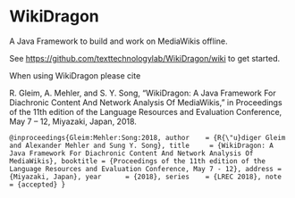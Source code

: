 # WikiDragon
A Java Framework to build and work on MediaWikis offline.

See https://github.com/texttechnologylab/WikiDragon/wiki to get started.

When using WikiDragon please cite

R. Gleim, A. Mehler, and S. Y. Song, “WikiDragon: A Java Framework For Diachronic Content And Network Analysis Of MediaWikis,” in Proceedings of the 11th edition of the Language Resources and Evaluation Conference, May 7 – 12, Miyazaki, Japan, 2018. 

``
@inproceedings{Gleim:Mehler:Song:2018,
    author    = {R{\"u}diger Gleim and Alexander Mehler and Sung Y. Song},
    title     = {WikiDragon: A Java Framework For Diachronic Content And Network Analysis Of MediaWikis},
    booktitle = {Proceedings of the 11th edition of the Language Resources and Evaluation Conference, May 7 - 12},
    address = {Miyazaki, Japan},
    year      = {2018},
    series    = {LREC 2018},
    note      = {accepted}
}
``

